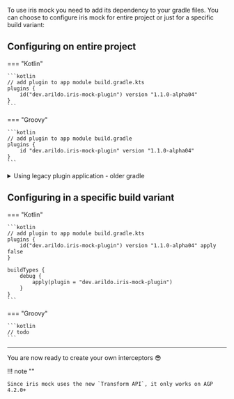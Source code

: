 To use iris mock you need to add its dependency to your gradle files.
You can choose to configure iris mock for entire project or just for a specific build variant:

## Configuring on entire project

=== "Kotlin"

    ```kotlin
    // add plugin to app module build.gradle.kts
    plugins {
        id("dev.arildo.iris-mock-plugin") version "1.1.0-alpha04"
    }
    ```

=== "Groovy"

    ```kotlin
    // add plugin to app module build.gradle
    plugins {
        id "dev.arildo.iris-mock-plugin" version "1.1.0-alpha04"
    }
    ```
<details>
  <summary>Using legacy plugin application - older gradle</summary>

```kotlin
// build.gradle.kts
buildscript {
    repositories {
        maven { url = uri("https://plugins.gradle.org/m2/") }
    }
    dependencies {
        classpath("dev.arildo:iris-mock-plugin:1.1.0-alpha04")
    }
}

apply(plugin = "dev.arildo.iris-mock-plugin")
```
</details>

## Configuring in a specific build variant

=== "Kotlin"

    ```kotlin
    // add plugin to app module build.gradle.kts
    plugins {
        id("dev.arildo.iris-mock-plugin") version "1.1.0-alpha04" apply false
    }

    buildTypes {
        debug {
            apply(plugin = "dev.arildo.iris-mock-plugin")
        }
    }
    ```

=== "Groovy"

    ```kotlin
    // todo
    ```

---
You are now ready to create your own interceptors :sunglasses:

!!! note ""

    Since iris mock uses the new `Transform API`, it only works on AGP 4.2.0+


